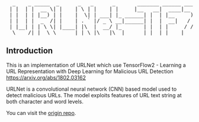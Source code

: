 <pre align="center">
  _    _ _____  _      _   _      _       _______ ______ ___  
 | |  | |  __ \| |    | \ | |    | |     |__   __|  ____|__ \ 
 | |  | | |__) | |    |  \| | ___| |_ ______| |  | |__     ) |
 | |  | |  _  /| |    | . ` |/ _ \ __|______| |  |  __|   / / 
 | |__| | | \ \| |____| |\  |  __/ |_       | |  | |     / /_ 
  \____/|_|  \_\______|_| \_|\___|\__|      |_|  |_|    |____|
</pre>
Introduction
--

This is an implementation of URLNet which use TensorFlow2 - Learning a URL Representation with Deep
Learning for Malicious URL Detection https://arxiv.org/abs/1802.03162

URLNet is a convolutional neural network (CNN) based model used to detect
malicious URLs. The model exploits features of URL text string at both character
and word levels.

You can visit the [origin repo](https://github.com/Antimalweb/URLNet).
